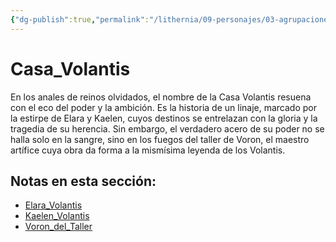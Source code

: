 ```yaml
---
{"dg-publish":true,"permalink":"/lithernia/09-personajes/03-agrupaciones/casa-volantis/home/"}
---
```


# Casa_Volantis

En los anales de reinos olvidados, el nombre de la Casa Volantis resuena con el eco del poder y la ambición. Es la historia de un linaje, marcado por la estirpe de Elara y Kaelen, cuyos destinos se entrelazan con la gloria y la tragedia de su herencia. Sin embargo, el verdadero acero de su poder no se halla solo en la sangre, sino en los fuegos del taller de Voron, el maestro artífice cuya obra da forma a la mismísima leyenda de los Volantis.

## Notas en esta sección:
- [Elara_Volantis](./Elara_Volantis.md)
- [Kaelen_Volantis](./Kaelen_Volantis.md)
- [Voron_del_Taller](./Voron_del_Taller.md)

